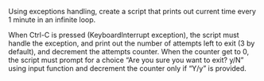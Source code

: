 Using exceptions handling, create a script that prints out current time every 1 minute in an infinite loop.

When Ctrl-C is pressed (KeyboardInterrupt exception), the script must handle the exception, and print out the number of 
attempts left to exit (3 by default), and decrement the attempts counter. When the counter get to 0, the script must prompt 
for a choice “Are you sure you want to exit? y/N” using input function and decrement the counter only if “Y/y” is provided.
 
